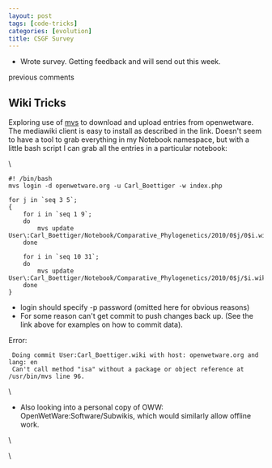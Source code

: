 ```yaml
---
layout: post
tags: [code-tricks]
categories: [evolution]
title: CSGF Survey
---
```







 








-   Wrote survey. Getting feedback and will send out this week.

previous comments

Wiki Tricks
-----------

Exploring use of
[mvs](http://wiki.freegeek.org/index.php/Www-mediawiki-client "http://wiki.freegeek.org/index.php/Www-mediawiki-client")
to download and upload entries from openwetware. The mediawiki client is
easy to install as described in the link. Doesn't seem to have a tool to
grab everything in my Notebook namespace, but with a little bash script
I can grab all the entries in a particular notebook:

\

~~~~ {.de1}
#! /bin/bash
mvs login -d openwetware.org -u Carl_Boettiger -w index.php
 
for j in `seq 3 5`;
{
    for i in `seq 1 9`; 
    do 
        mvs update User\:Carl_Boettiger/Notebook/Comparative_Phylogenetics/2010/0$j/0$i.wiki 
    done
 
    for i in `seq 10 31`; 
    do 
        mvs update User\:Carl_Boettiger/Notebook/Comparative_Phylogenetics/2010/0$j/$i.wiki 
    done
}
~~~~

-   login should specify -p password (omitted here for obvious reasons)
-   For some reason can't get commit to push changes back up. (See the
    link above for examples on how to commit data).

Error:

     Doing commit User:Carl_Boettiger.wiki with host: openwetware.org and lang: en
     Can't call method "isa" without a package or object reference at /usr/bin/mvs line 96.

\

-   Also looking into a personal copy of OWW:
    OpenWetWare:Software/Subwikis, which would similarly allow offline
    work.

\

\

